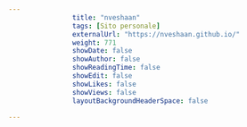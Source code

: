 ---
                title: "nveshaan"
                tags: [Sito personale]
                externalUrl: "https://nveshaan.github.io/"
                weight: 771
                showDate: false
                showAuthor: false
                showReadingTime: false
                showEdit: false
                showLikes: false
                showViews: false
                layoutBackgroundHeaderSpace: false
                ---

